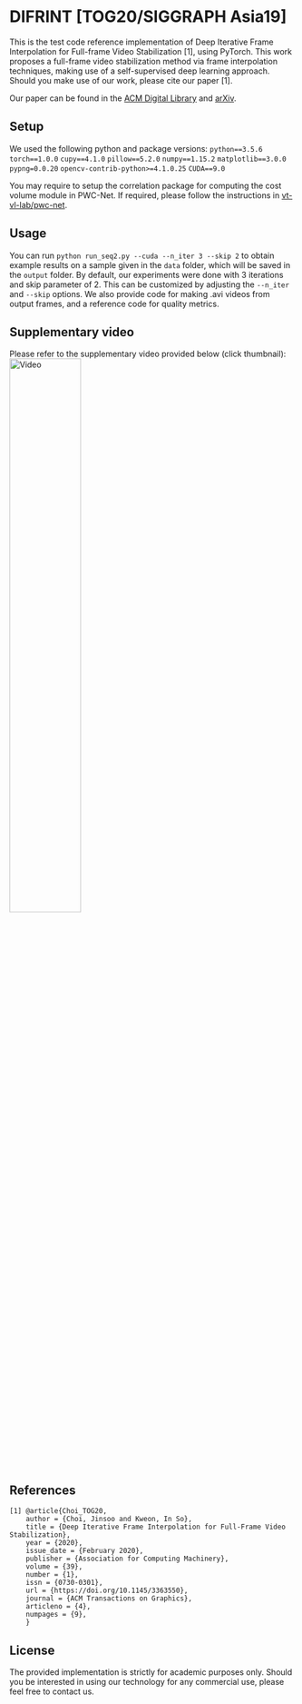 # DIFRINT [TOG20/SIGGRAPH Asia19]
This is the test code reference implementation of Deep Iterative Frame Interpolation for Full-frame Video Stabilization [1], using PyTorch.
This work proposes a full-frame video stabilization method via frame interpolation techniques, making use of a self-supervised deep learning approach.
Should you make use of our work, please cite our paper [1].

Our paper can be found in the <a href="https://dl.acm.org/doi/abs/10.1145/3363550">ACM Digital Library</a> and <a href="https://arxiv.org/abs/1909.02641">arXiv</a>.

## Setup
We used the following python and package versions:
`python==3.5.6`
`torch==1.0.0`
`cupy==4.1.0`
`pillow==5.2.0`
`numpy==1.15.2`
`matplotlib==3.0.0`
`pypng=0.0.20`
`opencv-contrib-python>=4.1.0.25`
`CUDA==9.0`

You may require to setup the correlation package for computing the cost volume module in PWC-Net.
If required, please follow the instructions in <a href="https://github.com/vt-vl-lab/pwc-net.pytorch">vt-vl-lab/pwc-net</a>.

## Usage
You can run `python run_seq2.py --cuda --n_iter 3 --skip 2` to obtain example results on a sample given in the `data` folder, which will be saved in the `output` folder.
By default, our experiments were done with 3 iterations and skip parameter of 2.
This can be customized by adjusting the `--n_iter` and `--skip` options.
We also provide code for making .avi videos from output frames, and a reference code for quality metrics.

## Supplementary video
Please refer to the supplementary video provided below (click thumbnail):
<a href="https://youtu.be/qXi9NXOvIgM" rel="Video"><img src="http://img.youtube.com/vi/qXi9NXOvIgM/0.jpg" alt="Video" width="50%"></a>


## References
```
[1] @article{Choi_TOG20,
	author = {Choi, Jinsoo and Kweon, In So},
	title = {Deep Iterative Frame Interpolation for Full-Frame Video Stabilization},
	year = {2020},
	issue_date = {February 2020},
	publisher = {Association for Computing Machinery},
	volume = {39},
	number = {1},
	issn = {0730-0301},
	url = {https://doi.org/10.1145/3363550},
	journal = {ACM Transactions on Graphics},
	articleno = {4},
	numpages = {9},
    }
```

## License
The provided implementation is strictly for academic purposes only. 
Should you be interested in using our technology for any commercial use, please feel free to contact us.